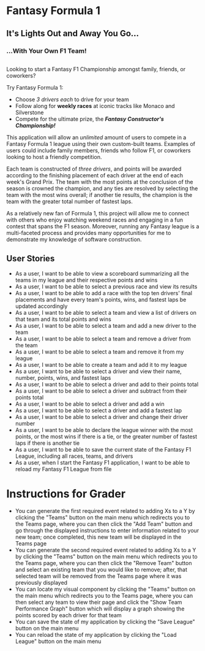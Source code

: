 # Fantasy Formula 1

## It's Lights Out and Away You Go...
### ...With Your Own F1 Team!  
##

Looking to start a Fantasy F1 Championship amongst family, friends, or coworkers? 

Try Fantasy Formula 1:

- Choose *3 drivers each* to drive for your team
- Follow along for **weekly races** at iconic tracks like Monaco and Silverstone
- Compete for the ultimate prize, the ***Fantasy Constructor's Championship!***

This application will allow an *unlimited* amount of users to compete in a Fantasy Formula 1 league 
using their own custom-built teams. Examples of users could include family members, friends who follow
F1, or coworkers looking to host a friendly competition. 

Each team is constructed of *three drivers*, and points will be awarded according to the finishing placement 
of each driver at the end of each week's Grand Prix. The team with the most points at the conclusion of the season 
is crowned the champion, and any ties are resolved by selecting the team with the most wins overall; if another tie 
results, the champion is the team with the greater total number of fastest laps.

As a relatively new fan of Formula 1, this project will allow me to connect with others who enjoy watching
weekend races and engaging in a fun contest that spans the F1 season. Moreover, running any Fantasy league is 
a multi-faceted process and provides many opportunities for me to demonstrate my knowledge of software construction. 

## User Stories

- As a user, I want to be able to view a scoreboard summarizing all the teams in my league and their respective points
and wins
- As a user, I want to be able to select a previous race and view its results
- As a user, I want to be able to add a race with the top ten drivers' final placements and have every team's
  points, wins, and fastest laps be updated accordingly
- As a user, I want to be able to select a team and view a list of drivers on that team and its total points and wins
- As a user, I want to be able to select a team and add a new driver to the team
- As a user, I want to be able to select a team and remove a driver from the team
- As a user, I want to be able to select a team and remove it from my league
- As a user, I want to be able to create a team and add it to my league
- As a user, I want to be able to select a driver and view their name, number, points, wins, and fastest laps
- As a user, I want to be able to select a driver and add to their points total
- As a user, I want to be able to select a driver and subtract from their points total
- As a user, I want to be able to select a driver and add a win
- As a user, I want to be able to select a driver and add a fastest lap
- As a user, I want to be able to select a driver and change their driver number
- As a user, I want to be able to declare the league winner with the most points, or the most wins if there is a tie,
or the greater number of fastest laps if there is another tie
- As a user, I want to be able to save the current state of the Fantasy F1 League, including all races, teams, 
and drivers
- As a user, when I start the Fantasy F1 application, I want to be able to reload my Fantasy F1 League from file

# Instructions for Grader

- You can generate the first required event related to adding Xs to a Y by clicking the "Teams" button on the main menu
which redirects you to the Teams page, where you can then click the "Add Team" button and go through the displayed
instructions to enter information related to your new team; once completed, this new team will be displayed in the
Teams page
- You can generate the second required event related to adding Xs to a Y by clicking the "Teams" button on the main menu
which redirects you to the Teams page, where you can then click the "Remove Team" button and select an existing team
that you would like to remove; after, that selected team will be removed from the Teams page where it was previously
displayed
- You can locate my visual component by clicking the "Teams" button on the main menu which redirects you to the Teams
page, where you can then select any team to view their page and click the "Show Team Performance Graph" button which
will display a graph showing the points scored by each driver for that team
- You can save the state of my application by clicking the "Save League" button on the main menu
- You can reload the state of my application by clicking the "Load League" button on the main menu